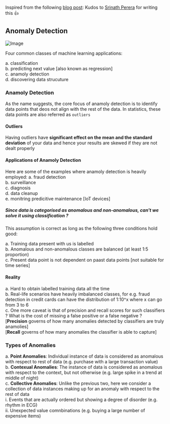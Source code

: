 Inspired from the following [blog post](https://iwringer.wordpress.com/2015/11/17/anomaly-detection-concepts-and-techniques/): 
Kudos to [Srinath Perera](https://www.linkedin.com/in/srinathperera) for writing this 👍

## Anomaly Detection

![Image](https://iwringer.files.wordpress.com/2015/11/anomelydetectionmethods.jpg?w=656)

Four common classes of machine learning applications:

a. classification <br>
b. predicting next value [also known as regression] <br>
c. anamoly detection <br>
d. discovering data strucuture <br>

### Anamoly Detection
As the name suggests, the core focus of anamoly detection is to identify data points that deos not align with the rest of the data. In statistics, these data points are also referred as `outliers`

#### Outliers
Having outliers have **significant effect on the mean and the standard deviation** of your data and hence your results are skewed if they are not dealt properly

#### Applications of Anamoly Detection
Here are some of the examples where anamoly detection is heavily employed:
a. fraud detection <br>
b. surveillance <br>
c. diagnosis <br>
d. data cleanup <br>
e. monitring predicitive maintenance [IoT devices]

##### Since data is categorised as anomalous and non-anomalous, can't we solve it using classification ?
This assumption is correct as long as the following three conditions hold good:

a. Training data present with us is labelled <br>
b. Anomalous and non-anomalous classes are balanced (at least 1:5 proportion) <br>
c. Present data point is not dependent on paast data points [not suitable for time series]

#### Reality
a. Hard to obtain labelled training data all the time <br>
b. Real-life scenarios have heavily imbalanced classes, for e.g. fraud detection in credit cards can have the distribution of 1:10^x where x can go from 3 to 6 <br>
c. One more caveat is that of precision and recall scores for such classifiers ? What is the cost of missing a false positive or a false negative ? <br>
[**Precision** governs of how many anomalies detected by classifiers are truly anamolies] <br>
[**Recall** governs of how many anomalies the classifier is able to capture]

### Types of Anomalies
a. **Point Anomalies**: Individual instance of data is considered as anomalous with respect to rest of data (e.g. purchase with a large transaction value) <br>
b. **Contexual Anomalies**: The instance of data is considered as anomalous with respect to the context, but not otherwise (e.g. large spike in a trend at middle of night) <br>
c. **Collective Anomalies**: Unlike the previous two, here we consider a collection of data instances making up for an anomaly with respect to the rest of data <br>
  i. Events that are actually ordered but showing a degree of disorder (e.g. rhythm in ECG) <br>
  ii. Unexpected value comnbinations (e.g. buying a large number of expensive items) <br>

